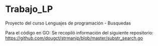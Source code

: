 # Trabajo_LP
Proyecto del curso Lenguajes de programación - Busquedas

Para el código en GO:
Se recopiló información del siguiente repositorio: https://github.com/dougct/strmanip/blob/master/substr_search.go
